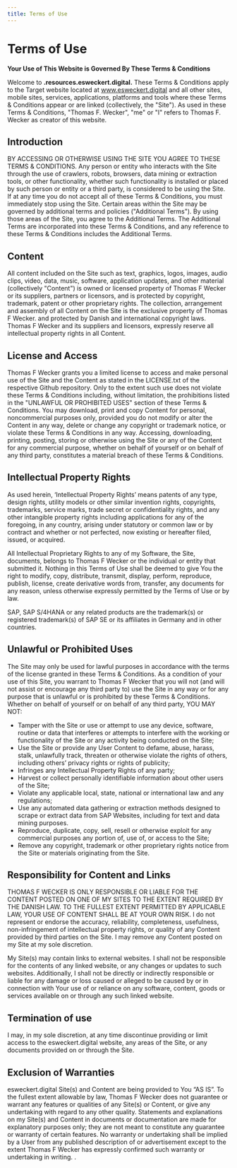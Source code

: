 ```yaml
---
title: Terms of Use
---
```


# Terms of Use

**Your Use of This Website is Governed By These Terms & Conditions**

Welcome to **.resources.esweckert.digital.** These Terms & Conditions apply to the Target website located at www.esweckert.digital and all other sites, mobile sites, services, applications, platforms and tools where these Terms & Conditions appear or are linked (collectively, the "Site"). As used in these Terms & Conditions, "Thomas F. Wecker", "me" or "I" refers to Thomas F. Wecker as creator of this website.

## Introduction
BY ACCESSING OR OTHERWISE USING THE SITE YOU AGREE TO THESE TERMS & CONDITIONS. Any person or entity who interacts with the Site through the use of crawlers, robots, browsers, data mining or extraction tools, or other functionality, whether such functionality is installed or placed by such person or entity or a third party, is considered to be using the Site. If at any time you do not accept all of these Terms & Conditions, you must immediately stop using the Site. Certain areas within the Site may be governed by additional terms and policies ("Additional Terms"). By using those areas of the Site, you agree to the Additional Terms. The Additional Terms are incorporated into these Terms & Conditions, and any reference to these Terms & Conditions includes the Additional Terms.

## Content
All content included on the Site such as text, graphics, logos, images, audio clips, video, data, music, software, application updates, and other material (collectively "Content") is owned or licensed property of Thomas F Wecker or its suppliers, partners or licensors, and is protected by copyright, trademark, patent or other proprietary rights. The collection, arrangement and assembly of all Content on the Site is the exclusive property of Thomas F Wecker. and protected by Danish and international copyright laws. Thomas F Wecker and its suppliers and licensors, expressly reserve all intellectual property rights in all Content.

## License and Access
Thomas F Wecker grants you a limited license to access and make personal use of the Site and the Content as stated in the LICENSE.txt of the respective Github repository. Only to the extent such use does not violate these Terms & Conditions including, without limitation, the prohibitions listed in the "UNLAWFUL OR PROHIBITED USES" section of these Terms & Conditions. You may download, print and copy Content for personal, noncommercial purposes only, provided you do not modify or alter the Content in any way, delete or change any copyright or trademark notice, or violate these Terms & Conditions in any way. Accessing, downloading, printing, posting, storing or otherwise using the Site or any of the Content for any commercial purpose, whether on behalf of yourself or on behalf of any third party, constitutes a material breach of these Terms & Conditions. 

## Intellectual Property Rights
As used herein, ‘Intellectual Property Rights’ means patents of any type, design rights, utility models or other similar invention rights, copyrights, trademarks, service marks, trade secret or confidentiality rights, and any other intangible property rights including applications for any of the foregoing, in any country, arising under statutory or common law or by contract and whether or not perfected, now existing or hereafter filed, issued, or acquired.
 
All Intellectual Proprietary Rights to any of my Software, the Site, documents, belongs to Thomas F Wecker or the individual or entity that submitted it. Nothing in this Terms of Use shall be deemed to give You the right to modify, copy, distribute, transmit, display, perform, reproduce, publish, license, create derivative words from, transfer, any documents for any reason, unless otherwise expressly permitted by the Terms of Use or by law. 
 
SAP, SAP S/4HANA or any related products are the trademark(s) or registered trademark(s) of SAP SE or its affiliates in Germany and in other countries.

## Unlawful or Prohibited Uses
The Site may only be used for lawful purposes in accordance with the terms of the license granted in these Terms & Conditions. As a condition of your use of this Site, you warrant to Thomas F Wecker that you will not (and will not assist or encourage any third party to) use the Site in any way or for any purpose that is unlawful or is prohibited by these Terms & Conditions. Whether on behalf of yourself or on behalf of any third party, YOU MAY NOT:

- Tamper with the Site or use or attempt to use any device, software, routine or data that interferes or attempts to interfere with the working or functionality of the Site or any activity being conducted on the Site;
- Use the Site or provide any User Content to defame, abuse, harass, stalk, unlawfully track, threaten or otherwise violate the rights of others, including others’ privacy rights or rights of publicity;
- Infringes any Intellectual Property Rights of any party;
- Harvest or collect personally identifiable information about other users of the Site;
- Violate any applicable local, state, national or international law and any regulations;
- Use any automated data gathering or extraction methods designed to scrape or extract data from SAP Websites, including for text and data mining purposes. 
- Reproduce, duplicate, copy, sell, resell or otherwise exploit for any commercial purposes any portion of, use of, or access to the Site;
- Remove any copyright, trademark or other proprietary rights notice from the Site or materials originating from the Site.

## Responsibility for Content and Links
THOMAS F WECKER IS ONLY RESPONSIBLE OR LIABLE FOR THE CONTENT POSTED ON ONE OF MY SITES TO THE EXTENT REQUIRED BY THE DANISH LAW. TO THE FULLEST EXTENT PERMITTED BY APPLICABLE LAW, YOUR USE OF CONTENT SHALL BE AT YOUR OWN RISK. I do not represent or endorse the accuracy, reliability, completeness, usefulness, non-infringement of intellectual property rights, or quality of any Content provided by third parties on the Site. I may remove any Content posted on my Site at my sole discretion.
 
My Site(s) may contain links to external websites. I shall not be responsible for the contents of any linked website, or any changes or updates to such websites. Additionally, I shall not be directly or indirectly responsible or liable for any damage or loss caused or alleged to be caused by or in connection with Your use of or reliance on any software, content, goods or services available on or through any such linked website.
 
## Termination of use 
I may, in my sole discretion, at any time discontinue providing or limit access to the esweckert.digital website, any areas of the Site, or any documents provided on or through the Site. 

## Exclusion of Warranties

esweckert.digital Site(s) and Content are being provided to You “AS IS”. To the fullest extent allowable by law, Thomas F Wecker does not guarantee or warrant any features or qualities of any Site(s) or Content, or give any undertaking with regard to any other quality. Statements and explanations on my Site(s) and Content in documents or documentation are made for explanatory purposes only; they are not meant to constitute any guarantee or warranty of certain features. No warranty or undertaking shall be implied by a User from any published description of or advertisement except to the extent Thomas F Wecker has expressly confirmed such warranty or undertaking in writing. .
 